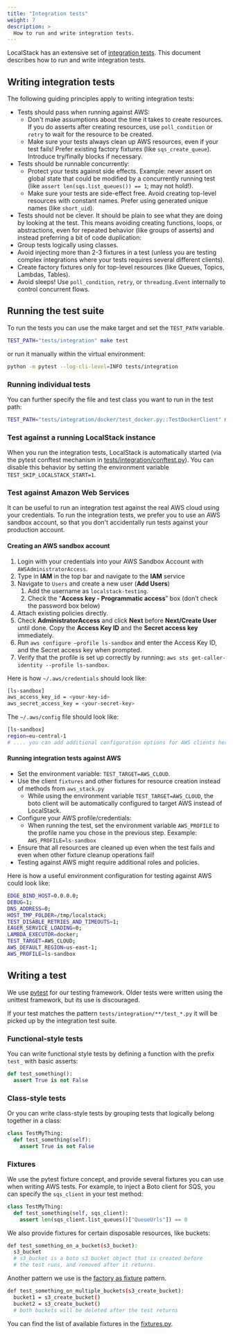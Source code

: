 ```yaml
---
title: "Integration tests"
weight: 7
description: >
  How to run and write integration tests.
---
```


LocalStack has an extensive set of [integration tests](https://github.com/localstack/localstack/tree/master/tests/integration). This document describes how to run and write integration tests.

## Writing integration tests

The following guiding principles apply to writing integration tests:

-   Tests should pass when running against AWS:
    -   Don't make assumptions about the time it takes to create resources. If you do asserts after creating resources, use `poll_condition` or `retry` to wait for the resource to be created.
    -   Make sure your tests always clean up AWS resources, even if your test fails! Prefer existing factory fixtures (like `sqs_create_queue`). Introduce try/finally blocks if necessary.
-   Tests should be runnable concurrently:
    -   Protect your tests against side effects. Example: never assert on global state that could be modified by a concurrently running test (like `assert len(sqs.list_queues()) == 1`; may not hold!).
    -   Make sure your tests are side-effect free. Avoid creating top-level resources with constant names. Prefer using generated unique names (like `short_uid`).
-   Tests should not be clever. It should be plain to see what they are doing by looking at the test. This means avoiding creating functions, loops, or abstractions, even for repeated behavior (like groups of asserts) and instead preferring a bit of code duplication:
-   Group tests logically using classes.
-   Avoid injecting more than 2-3 fixtures in a test (unless you are testing complex integrations where your tests requires several different clients).
-   Create factory fixtures only for top-level resources (like Queues, Topics, Lambdas, Tables).
-   Avoid sleeps! Use `poll_condition`, `retry`, or `threading.Event` internally to control concurrent flows.

## Running the test suite

To run the tests you can use the make target and set the `TEST_PATH` variable.

```bash
TEST_PATH="tests/integration" make test
```

or run it manually within the virtual environment:

```bash
python -m pytest --log-cli-level=INFO tests/integration
```

### Running individual tests

You can further specify the file and test class you want to run in the test path:

```bash
TEST_PATH="tests/integration/docker/test_docker.py::TestDockerClient" make test
```

### Test against a running LocalStack instance

When you run the integration tests, LocalStack is automatically started (via the pytest conftest mechanism in [tests/integration/conftest.py](https://github.com/localstack/localstack/blob/master/tests/integration/conftest.py)).
You can disable this behavior by setting the environment variable `TEST_SKIP_LOCALSTACK_START=1`.

### Test against Amazon Web Services

It can be useful to run an integration test against the real AWS cloud using your credentials. To run the integration tests, we prefer you to use an AWS sandbox account, so that you don't accidentally run tests against your production account.

#### Creating an AWS sandbox account

1.  Login with your credentials into your AWS Sandbox Account with `AWSAdministratorAccess`.
2.  Type in **IAM** in the top bar and navigate to the **IAM** service
3.  Navigate to `Users` and create a new user (**Add Users**)
    1.  Add the username as `localstack-testing`.
    2.  Check the “**Access key - Programmatic access**” box (don’t check the password box below)
4.  Attach existing policies directly.
5.  Check **AdministratorAccess** and click **Next** before **Next/Create User** until done. Copy the **Access Key ID** and the **Secret access key** immediately.
6.  Run `aws configure —profile ls-sandbox` and enter the Access Key ID, and the Secret access key when prompted.
7.  Verify that the profile is set up correctly by running: `aws sts get-caller-identity --profile ls-sandbox`.

Here is how `~/.aws/credentials` should look like:

```bash
[ls-sandbox]
aws_access_key_id = <your-key-id>
aws_secret_access_key = <your-secret-key>
```

The `~/.aws/config` file should look like:

```bash
[ls-sandbox]
region=eu-central-1
# .... you can add additional configuration options for AWS clients here
```

#### Running integration tests against AWS

-   Set the environment variable: `TEST_TARGET=AWS_CLOUD`.
-   Use the client `fixtures` and other fixtures for resource creation instead of methods from `aws_stack.py`
    -   While using the environment variable `TEST_TARGET=AWS_CLOUD`, the boto client will be automatically configured to target AWS instead of LocalStack.
-   Configure your AWS profile/credentials:
    -   When running the test, set the environment variable `AWS_PROFILE` to the profile name you chose in the previous step. Eexample: `AWS_PROFILE=ls-sandbox`
-   Ensure that all resources are cleaned up even when the test fails and even when other fixture cleanup operations fail!
-   Testing against AWS might require additional roles and policies.

Here is how a useful environment configuration for testing against AWS could look like:

```bash
EDGE_BIND_HOST=0.0.0.0;
DEBUG=1;
DNS_ADDRESS=0;
HOST_TMP_FOLDER=/tmp/localstack;
TEST_DISABLE_RETRIES_AND_TIMEOUTS=1;
EAGER_SERVICE_LOADING=0;
LAMBDA_EXECUTOR=docker;
TEST_TARGET=AWS_CLOUD;
AWS_DEFAULT_REGION=us-east-1;
AWS_PROFILE=ls-sandbox
```

## Writing a test

We use [pytest](https://docs.pytest.org) for our testing framework.
Older tests were written using the unittest framework, but its use is discouraged.

If your test matches the pattern `tests/integration/**/test_*.py` it will be picked up by the integration test suite.

### Functional-style tests

You can write functional style tests by defining a function with the prefix `test_` with basic asserts:

```python
def test_something():
  assert True is not False
```

### Class-style tests

Or you can write class-style tests by grouping tests that logically belong together in a class:

```python
class TestMyThing:
  def test_something(self):
    assert True is not False
```

### Fixtures

We use the pytest fixture concept, and provide several fixtures you can use when writing AWS tests.
For example, to inject a Boto client for SQS, you can specify the `sqs_client` in your test method:

```python
class TestMyThing:
  def test_something(self, sqs_client):
    assert len(sqs_client.list_queues()["QueueUrls"]) == 0
```

We also provide fixtures for certain disposable resources, like buckets:

```bash
def test_something_on_a_bucket(s3_bucket):
  s3_bucket
  # s3_bucket is a boto s3 bucket object that is created before
  # the test runs, and removed after it returns.
```

Another pattern we use is the [factory as fixture](https://docs.pytest.org/en/6.2.x/fixture.html#factories-as-fixtures) pattern.

```bash
def test_something_on_multiple_buckets(s3_create_bucket):
  bucket1 = s3_create_bucket()
  bucket2 = s3_create_bucket()
  # both buckets will be deleted after the test returns
```

You can find the list of available fixtures in the [fixtures.py](https://github.com/localstack/localstack/blob/master/localstack/testing/pytest/fixtures.py).
